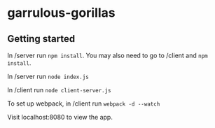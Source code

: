# garrulous-gorillas

## Getting started ##

In /server run `npm install`. You may also need to go to /client and `npm install`.

In /server run `node index.js`

In /client run `node client-server.js`

To set up webpack, in /client run `webpack -d --watch`

Visit localhost:8080 to view the app.